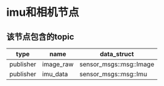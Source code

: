 # imu和相机节点

## 该节点包含的topic
|type|name|data_struct|
|-------|-------|-------|
|publisher|image_raw|sensor_msgs::msg::Image|
|publisher|imu_data|sensor_msgs::msg::Imu|
